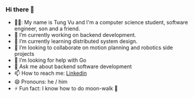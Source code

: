 ### Hi there 👋

- 👨‍🎓: My name is Tung Vu and I'm a computer science student, software engineer, son and a friend.
- 📖 I’m currently working on backend development.
- 🌱 I’m currently learning distributed system design.
- 👯 I’m looking to collaborate on motion planning and robotics side projects
- 🤔 I’m looking for help with Go
- 💬 Ask me about backend software development
- 📫 How to reach me: [Linkedin](https://www.linkedin.com/in/tung-vu-a2064866/)
- 😄 Pronouns: he / him
- ⚡ Fun fact: I know how to do moon-walk 🕺
<!--
**vutung3196/vutung3196** is a ✨ _special_ ✨ repository because its `README.md` (this file) appears on your GitHub profile.

Here are some ideas to get you started:

- 🔭 I’m currently working on ...
- 🌱 I’m currently learning ...
- 👯 I’m looking to collaborate on ...
- 🤔 I’m looking for help with ...
- 💬 Ask me about ...
- 📫 How to reach me: ...
- 😄 Pronouns: ...
- ⚡ Fun fact: ...
-->
